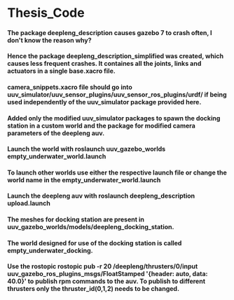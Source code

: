# Thesis_Code

#### The package deepleng_description causes gazebo 7 to crash often, I don't know the reason why?


#### Hence the package deepleng_description_simplified was created, which causes less frequent crashes. It containes all the joints, links and actuators in a single base.xacro file.


#### camera_snippets.xacro file should go into uuv_simulator/uuv_sensor_plugins/uuv_sensor_ros_plugins/urdf/ if being used independently of the uuv_simulator package provided here.


#### Added only the modified uuv_simulator packages to spawn the docking station in a custom world and the package for modified camera parameters of the deepleng auv.


#### Launch the world with roslaunch uuv_gazebo_worlds empty_underwater_world.launch


#### To launch other worlds use either the respective launch file or change the world name in the empty_underwater_world.launch


#### Launch the deepleng auv with roslaunch deepleng_description upload.launch

#### The meshes for docking station are present in uuv_gazebo_worlds/models/deepleng_docking_station.


#### The world designed for use of the docking station is called empty_underwater_docking.


#### Use the rostopic rostopic pub -r 20 /deepleng/thrusters/0/input uuv_gazebo_ros_plugins_msgs/FloatStamped '{header: auto, data: 40.0}' to publish rpm commands to the auv. To publish to different thrusters only the thruster_id(0,1,2) needs to be changed.
